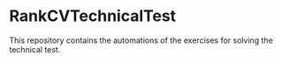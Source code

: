 # RankCVTechnicalTest
This repository contains the automations of the exercises for solving the technical test.
